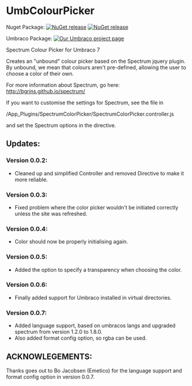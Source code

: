 UmbColourPicker
===============

Nuget Package: 
[![NuGet release](https://img.shields.io/nuget/v/SpectrumColorPicker.svg)](https://www.nuget.org/packages/SpectrumColorPicker/)
[![NuGet release](https://img.shields.io/nuget/dt/SpectrumColorPicker.svg)](https://www.nuget.org/packages/SpectrumColorPicker/)

Umbraco Package:
[![Our Umbraco project page](https://img.shields.io/badge/our-umbraco-orange.svg)](https://our.umbraco.org/projects/backoffice-extensions/spectrum-colour-picker) 

Spectrum Colour Picker for Umbraco 7

Creates an "unbound" colour picker based on the Spectrum jquery plugin. By unbound, we mean that colours aren't pre-defined, allowing the user to choose a color of their own.

For more information about Spectrum, go here: http://bgrins.github.io/spectrum/

If you want to customise the settings for Spectrum, see the file in 

/App_Plugins/SpectrumColorPicker/SpectrumColorPicker.controller.js

and set the Spectrum options in the directive.

Updates:
--------

### Version 0.0.2:

* Cleaned up and simplified Controller and removed Directive to make it more reliable.

### Version 0.0.3:

* Fixed problem where the color picker wouldn't be initiated correctly unless the site was refreshed.

### Version 0.0.4:
* Color should now be properly initialising again.

### Version 0.0.5:
* Added the option to specify a transparency when choosing the color.

### Version 0.0.6:
* Finally added support for Umbraco installed in virtual directories.

### Version 0.0.7:
* Added language support, based on umbracos langs and upgraded spectrum from version 1.2.0 to 1.8.0.
* Also added format config option, so rgba can be used.

ACKNOWLEGEMENTS:
----------------

Thanks goes out to Bo Jacobsen (Emetico) for the language support and format config option in version 0.0.7.